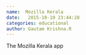 ```yaml
---
name:  Mozilla Kerala
date:   2015-10-10 23:44:28
categories: educational
author: Gautam Krishna.R
---
```

The Mozilla Kerala app
